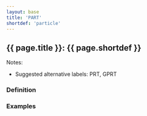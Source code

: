 ```yaml
---
layout: base
title: 'PART'
shortdef: 'particle'
---
```


## {{ page.title }}: {{ page.shortdef }}

Notes:

* Suggested alternative labels: PRT, GPRT

### Definition

### Examples
